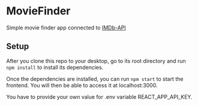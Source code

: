 # MovieFinder

Simple movie finder app connected to [IMDb-API](https://imdb-api.com/)

## Setup

After you clone this repo to your desktop, go to its root directory and run `npm install` to install its dependencies.

Once the dependencies are installed, you can run `npm start` to start the frontend. You will then be able to access it at localhost:3000.

You have to provide your own value for .env variable REACT_APP_API_KEY.